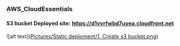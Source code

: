 ### AWS_CloudEssentials

#### S3 bucket Deployed site: https://d1vvrfwbd7uyea.cloudfront.net

![alt text]([Pictures/Static deploment/1. Create s3 bucket.png](https://github.com/danielmuthama/Deploy-Static_Website-in-Aws/blob/main/Pictures/Static%20deploment/1.%20Create%20s3%20bucket.png))
